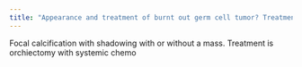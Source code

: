 ```yaml
---
title: "Appearance and treatment of burnt out germ cell tumor? Treatment?"
---
```

Focal calcification with shadowing with or without a mass. Treatment is orchiectomy with systemic chemo

